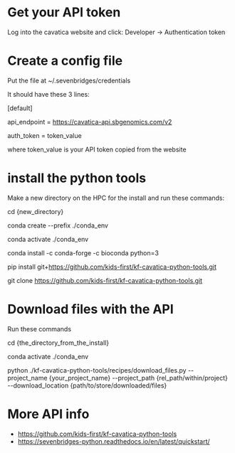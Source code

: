 # Get your API token

Log into the cavatica website and click: Developer -> Authentication token

# Create a config file

Put the file at ~/.sevenbridges/credentials

It should have these 3 lines:

[default]

api_endpoint = https://cavatica-api.sbgenomics.com/v2

auth_token = token_value

where token_value is your API token copied from the website

# install the python tools

Make a new directory on the HPC for the install and run these commands:

cd {new_directory}

conda create --prefix ./conda_env

conda activate ./conda_env

conda install -c conda-forge -c bioconda python=3

pip install git+https://github.com/kids-first/kf-cavatica-python-tools.git

git clone https://github.com/kids-first/kf-cavatica-python-tools.git

# Download files with the API

Run these commands

cd {the_directory_from_the_install}

conda activate ./conda_env

python ./kf-cavatica-python-tools/recipes/download_files.py --project_name {your_project_name} --project_path {rel_path/within/project} --download_location {path/to/store/downloaded/files}

# More API info

* https://github.com/kids-first/kf-cavatica-python-tools
* https://sevenbridges-python.readthedocs.io/en/latest/quickstart/
